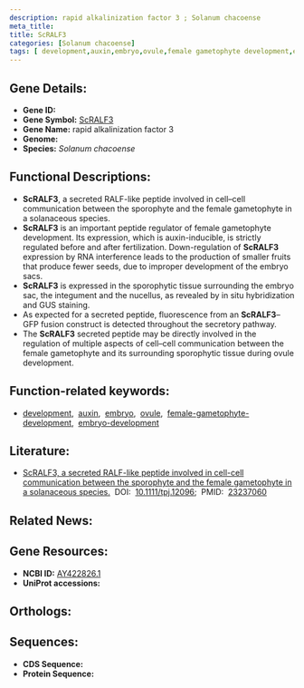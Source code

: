 ```yaml
---
description: rapid alkalinization factor 3 ; Solanum chacoense
meta_title:
title: ScRALF3
categories: [Solanum chacoense]
tags: [ development,auxin,embryo,ovule,female gametophyte development,embryo development ]
---
```


## Gene Details:
- **Gene ID:** []()
- **Gene Symbol:** <u>ScRALF3</u>
- **Gene Name:** rapid alkalinization factor 3
- **Genome:** []()
- **Species:** *Solanum chacoense*

## Functional Descriptions:
   - **ScRALF3**, a secreted RALF-like peptide involved in cell–cell communication between the sporophyte and the female gametophyte in a solanaceous species.
   - **ScRALF3** is an important peptide regulator of female gametophyte development. Its expression, which is auxin-inducible, is strictly regulated before and after fertilization. Down-regulation of **ScRALF3** expression by RNA interference leads to the production of smaller fruits that produce fewer seeds, due to improper development of the embryo sacs.
   - **ScRALF3** is expressed in the sporophytic tissue surrounding the embryo sac, the integument and the nucellus, as revealed by in situ hybridization and GUS staining.
   - As expected for a secreted peptide, fluorescence from an **ScRALF3**–GFP fusion construct is detected throughout the secretory pathway.
   - The **ScRALF3** secreted peptide may be directly involved in the regulation of multiple aspects of cell–cell communication between the female gametophyte and its surrounding sporophytic tissue during ovule development.

## Function-related keywords:
   - [development](/tags/development/),&nbsp;&nbsp;[auxin](/tags/auxin/),&nbsp;&nbsp;[embryo](/tags/embryo/),&nbsp;&nbsp;[ovule](/tags/ovule/),&nbsp;&nbsp;[female-gametophyte-development](/tags/female-gametophyte-development/),&nbsp;&nbsp;[embryo-development](/tags/embryo-development/)

## Literature:
   - [ScRALF3, a secreted RALF-like peptide involved in cell-cell communication between the sporophyte and the female gametophyte in a solanaceous species.](https://doi.org/10.1111/tpj.12096)&nbsp;&nbsp;DOI:&nbsp;&nbsp;[10.1111/tpj.12096](https://doi.org/10.1111/tpj.12096);&nbsp;&nbsp;PMID:&nbsp;&nbsp;[23237060](https://pubmed.ncbi.nlm.nih.gov/23237060/)

## Related News:

## Gene Resources:
- **NCBI ID:**  [AY422826.1](https://www.ncbi.nlm.nih.gov/gene/?term=AY422826.1)
- **UniProt accessions:**  [](https://www.uniprot.org/uniprotkb//entry)

## Orthologs:

## Sequences:
- **CDS Sequence:**
- **Protein Sequence:**
